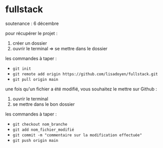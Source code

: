 # fullstack

soutenance : 6 décembre

pour récupérer le projet :
1. créer un dossier
2. ouvrir le terminal => se mettre dans le dossier

les commandes à taper :
- ``git init``
- ``git remote add origin https://github.com/lisadoyen/fullstack.git``
- ``git pull origin main``

une fois qu'un fichier a été modifié, vous souhaitez le mettre sur Github :
1. ouvrir le terminal
2. se mettre dans le bon dossier


les commandes à taper :
- ``git checkout nom_branche``
- ``git add nom_fichier_modifié``
- ``git commit -m "commentaire sur la modification effectuée"``
- ``git push origin main``
